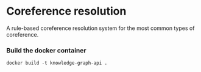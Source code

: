 # Coreference resolution 

A rule-based coreference resolution system for the most common types of coreference.

### Build the docker container
```
docker build -t knowledge-graph-api .
```
